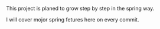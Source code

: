 This project is planed to grow step by step in the spring way.

I will cover mojor spring fetures here on every commit.

